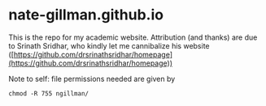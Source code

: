 # nate-gillman.github.io

This is the repo for my academic website. Attribution (and thanks) are due to Srinath Sridhar, who kindly let me cannibalize his website ([https://github.com/drsrinathsridhar/homepage](https://github.com/drsrinathsridhar/homepage))

Note to self: file permissions needed are given by 
```
chmod -R 755 ngillman/
```
